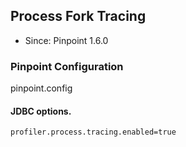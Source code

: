 ## Process Fork Tracing
* Since: Pinpoint 1.6.0

### Pinpoint Configuration
pinpoint.config

#### JDBC options.
~~~
profiler.process.tracing.enabled=true
~~~
